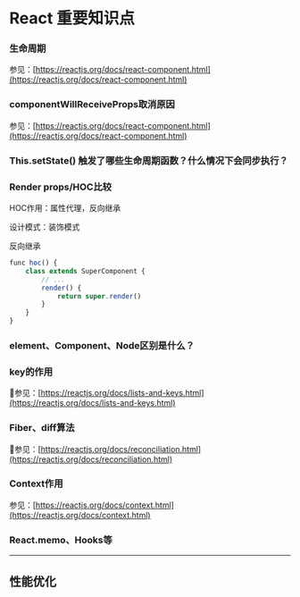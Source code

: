 # React 重要知识点

### **生命周期**

参见：[https://reactjs.org/docs/react-component.html](https://reactjs.org/docs/react-component.html)

### **componentWillReceiveProps取消原因**

参见：[https://reactjs.org/docs/react-component.html](https://reactjs.org/docs/react-component.html)

### **This.setState() 触发了哪些生命周期函数？什么情况下会同步执行？**

### **Render props/HOC比较**

HOC作用：属性代理，反向继承

设计模式：装饰模式

反向继承

```javascript
func hoc() {
    class extends SuperComponent {
        // ...
        render() {
            return super.render()
        }
    }
}
```

### **element、Component、Node区别是什么？**

### **key的作用**

参见：[https://reactjs.org/docs/lists-and-keys.html](https://reactjs.org/docs/lists-and-keys.html)

### **Fiber、diff算法**

参见：[https://reactjs.org/docs/reconciliation.html](https://reactjs.org/docs/reconciliation.html)

### **Context作用**

参见：[https://reactjs.org/docs/context.html](https://reactjs.org/docs/context.html)

### **React.memo、Hooks等**

---

## 性能优化
